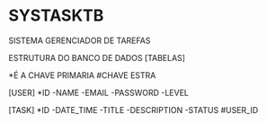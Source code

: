 # SYSTASKTB
SISTEMA GERENCIADOR DE TAREFAS

ESTRUTURA DO BANCO DE DADOS [TABELAS]

*É A CHAVE PRIMARIA 
#CHAVE ESTRA



[USER]
*ID
-NAME
-EMAIL
-PASSWORD
-LEVEL

[TASK]
*ID
-DATE_TIME
-TITLE
-DESCRIPTION
-STATUS
#USER_ID
